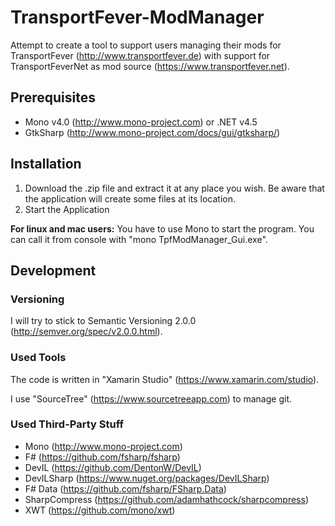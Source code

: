 # TransportFever-ModManager
Attempt to create a tool to support users managing their mods for TransportFever (http://www.transportfever.de) with support for TransportFeverNet as mod source (https://www.transportfever.net).

## Prerequisites
* Mono v4.0 (http://www.mono-project.com) or .NET v4.5
* GtkSharp (http://www.mono-project.com/docs/gui/gtksharp/)

## Installation
1. Download the .zip file and extract it at any place you wish. Be aware that the application will create some files at its location.
2. Start the Application

**For linux and mac users:** You have to use Mono to start the program. You can call it from console with "mono TpfModManager_Gui.exe".
  
## Development
### Versioning
I will try to stick to Semantic Versioning 2.0.0 (http://semver.org/spec/v2.0.0.html).

### Used Tools
The code is written in "Xamarin Studio" (https://www.xamarin.com/studio).

I use "SourceTree" (https://www.sourcetreeapp.com) to manage git.

### Used Third-Party Stuff
* Mono (http://www.mono-project.com)
* F# (https://github.com/fsharp/fsharp)
* DevIL (https://github.com/DentonW/DevIL)
* DevILSharp (https://www.nuget.org/packages/DevILSharp)
* F# Data (https://github.com/fsharp/FSharp.Data)
* SharpCompress (https://github.com/adamhathcock/sharpcompress)
* XWT (https://github.com/mono/xwt)
